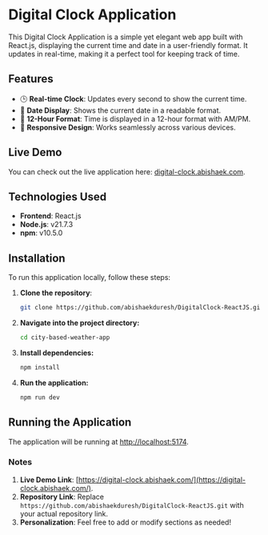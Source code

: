 # Digital Clock Application

This Digital Clock Application is a simple yet elegant web app built with React.js, displaying the current time and date in a user-friendly format. It updates in real-time, making it a perfect tool for keeping track of time.

## Features

- 🕒 **Real-time Clock**: Updates every second to show the current time.
- 📅 **Date Display**: Shows the current date in a readable format.
- 🌙 **12-Hour Format**: Time is displayed in a 12-hour format with AM/PM.
- 📱 **Responsive Design**: Works seamlessly across various devices.

## Live Demo

You can check out the live application here: [digital-clock.abishaek.com](https://digital-clock.abishaek.com/).

## Technologies Used

- **Frontend**: React.js
- **Node.js**: v21.7.3
- **npm**: v10.5.0

## Installation

To run this application locally, follow these steps:

1. **Clone the repository**:

   ```bash
   git clone https://github.com/abishaekduresh/DigitalClock-ReactJS.git

2. **Navigate into the project directory:**
   ```bash
   cd city-based-weather-app
   
3. **Install dependencies:**
   ```bash
   npm install

4. **Run the application:**
   ```bash
   npm run dev

## Running the Application

The application will be running at [http://localhost:5174](http://localhost:5174).

### Notes
1. **Live Demo Link**: [https://digital-clock.abishaek.com/](https://digital-clock.abishaek.com/).
2. **Repository Link**: Replace `https://github.com/abishaekduresh/DigitalClock-ReactJS.git` with your actual repository link.
3. **Personalization**: Feel free to add or modify sections as needed!
